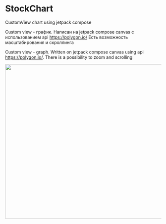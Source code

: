 # StockChart
CustomView chart using jetpack compose

Custom view - график.
Написан на jetpack compose canvas с использованием api https://polygon.io/
Есть возможность масштабирования и скроллинга

Custom view - graph.
Written on jetpack compose canvas using api https://polygon.io/.
There is a possibility to zoom and scrolling

<img src="[https://cloud.githubusercontent.com/assets/screenshot.jpg](https://github.com/VladislavDobrihlopez/StockChart/assets/105111262/78bf1579-1b8a-433d-a3fa-d983cbcd31b7)https://github.com/VladislavDobrihlopez/StockChart/assets/105111262/78bf1579-1b8a-433d-a3fa-d983cbcd31b7" width="700" height="500">
